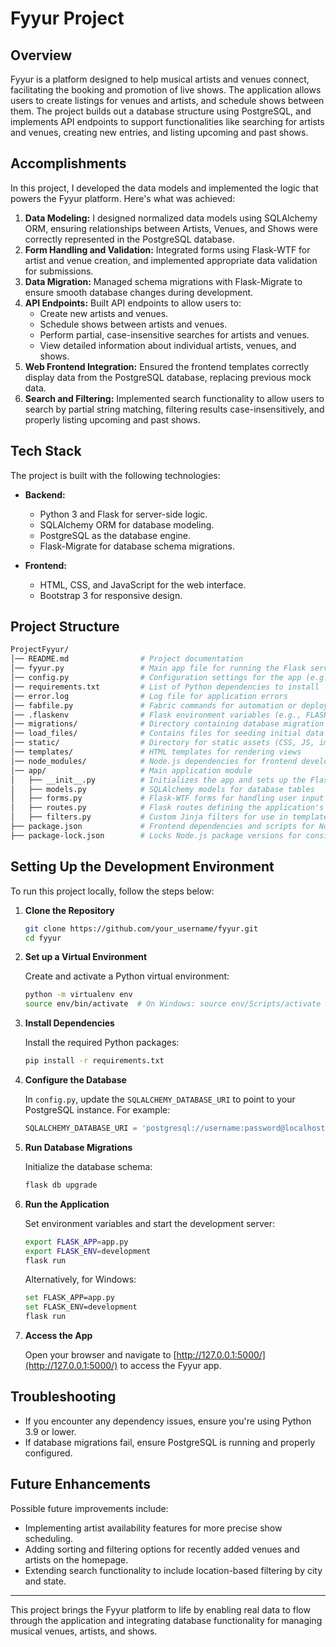 # Fyyur Project

## Overview

Fyyur is a platform designed to help musical artists and venues connect, facilitating the booking and promotion of live shows. The application allows users to create listings for venues and artists, and schedule shows between them. The project builds out a database structure using PostgreSQL, and implements API endpoints to support functionalities like searching for artists and venues, creating new entries, and listing upcoming and past shows.

## Accomplishments

In this project, I developed the data models and implemented the logic that powers the Fyyur platform. Here's what was achieved:

1. **Data Modeling:** I designed normalized data models using SQLAlchemy ORM, ensuring relationships between Artists, Venues, and Shows were correctly represented in the PostgreSQL database. 
2. **Form Handling and Validation:** Integrated forms using Flask-WTF for artist and venue creation, and implemented appropriate data validation for submissions.
3. **Data Migration:** Managed schema migrations with Flask-Migrate to ensure smooth database changes during development.
4. **API Endpoints:** Built API endpoints to allow users to:
   - Create new artists and venues.
   - Schedule shows between artists and venues.
   - Perform partial, case-insensitive searches for artists and venues.
   - View detailed information about individual artists, venues, and shows.
5. **Web Frontend Integration:** Ensured the frontend templates correctly display data from the PostgreSQL database, replacing previous mock data.
6. **Search and Filtering:** Implemented search functionality to allow users to search by partial string matching, filtering results case-insensitively, and properly listing upcoming and past shows.

## Tech Stack

The project is built with the following technologies:

- **Backend:**
  - Python 3 and Flask for server-side logic.
  - SQLAlchemy ORM for database modeling.
  - PostgreSQL as the database engine.
  - Flask-Migrate for database schema migrations.
  
- **Frontend:**
  - HTML, CSS, and JavaScript for the web interface.
  - Bootstrap 3 for responsive design.
  
## Project Structure

```bash
ProjectFyyur/
│── README.md                # Project documentation
│── fyyur.py                 # Main app file for running the Flask server
│── config.py                # Configuration settings for the app (e.g., database URI)
│── requirements.txt         # List of Python dependencies to install
│── error.log                # Log file for application errors
│── fabfile.py               # Fabric commands for automation or deployment
│── .flaskenv                # Flask environment variables (e.g., FLASK_APP, FLASK_ENV)
│── migrations/              # Directory containing database migration files for Flask-Migrate
│── load_files/              # Contains files for seeding initial data into the database
│── static/                  # Directory for static assets (CSS, JS, images)
│── templates/               # HTML templates for rendering views
│── node_modules/            # Node.js dependencies for frontend development
│── app/                     # Main application module
│   ├── __init__.py          # Initializes the app and sets up the Flask application factory
│   ├── models.py            # SQLAlchemy models for database tables
│   ├── forms.py             # Flask-WTF forms for handling user input
│   ├── routes.py            # Flask routes defining the application's URL endpoints
│   ├── filters.py           # Custom Jinja filters for use in templates
├── package.json             # Frontend dependencies and scripts for Node.js
├── package-lock.json        # Locks Node.js package versions for consistent builds
```

## Setting Up the Development Environment

To run this project locally, follow the steps below:

1. **Clone the Repository**
   
   ```bash
   git clone https://github.com/your_username/fyyur.git
   cd fyyur
   ```

2. **Set up a Virtual Environment**
   
   Create and activate a Python virtual environment:
   
   ```bash
   python -m virtualenv env
   source env/bin/activate  # On Windows: source env/Scripts/activate
   ```

3. **Install Dependencies**
   
   Install the required Python packages:
   
   ```bash
   pip install -r requirements.txt
   ```

4. **Configure the Database**

   In `config.py`, update the `SQLALCHEMY_DATABASE_URI` to point to your PostgreSQL instance. For example:
   
   ```python
   SQLALCHEMY_DATABASE_URI = 'postgresql://username:password@localhost:5432/fyyurdb'
   ```

5. **Run Database Migrations**

   Initialize the database schema:
   
   ```bash
   flask db upgrade
   ```

6. **Run the Application**

   Set environment variables and start the development server:
   
   ```bash
   export FLASK_APP=app.py
   export FLASK_ENV=development
   flask run
   ```

   Alternatively, for Windows:
   
   ```bash
   set FLASK_APP=app.py
   set FLASK_ENV=development
   flask run
   ```

7. **Access the App**

   Open your browser and navigate to [http://127.0.0.1:5000/](http://127.0.0.1:5000/) to access the Fyyur app.

## Troubleshooting

- If you encounter any dependency issues, ensure you're using Python 3.9 or lower.
- If database migrations fail, ensure PostgreSQL is running and properly configured.

## Future Enhancements

Possible future improvements include:
- Implementing artist availability features for more precise show scheduling.
- Adding sorting and filtering options for recently added venues and artists on the homepage.
- Extending search functionality to include location-based filtering by city and state.

---

This project brings the Fyyur platform to life by enabling real data to flow through the application and integrating database functionality for managing musical venues, artists, and shows.